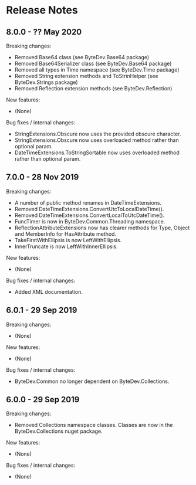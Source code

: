 # Release Notes

## 8.0.0 - ?? May 2020

Breaking changes:
- Removed Base64 class (see ByteDev.Base64 package)
- Removed Base64Serializer class (see ByteDev.Base64 package)
- Removed all types in Time namespace (see ByteDev.Time package)
- Removed String extension methods and ToStrinHelper (see ByteDev.Strings package)
- Removed Reflection extension methods (see ByteDev.Reflection)

New features:
- (None)

Bug fixes / internal changes:
- StringExtensions.Obscure now uses the provided obscure character.
- StringExtensions.Obscure now uses overloaded method rather than optional param.
- DateTimeExtensions.ToStringSortable now uses overloaded method rather than optional param.


## 7.0.0 - 28 Nov 2019

Breaking changes:
* A number of public method renames in DateTimeExtensions.
* Removed DateTimeExtensions.ConvertUtcToLocalDateTime().
* Removed DateTimeExtensions.ConvertLocalToUtcDateTime().
* FuncTimer is now in ByteDev.Common.Threading namespace.
* ReflectionAttributeExtensions now has clearer methods for Type, Object and MemberInfo for HasAttribute method.
* TakeFirstWithEllipsis is now LeftWithEllipsis.
* InnerTruncate is now LeftWithInnerEllipsis.

New features:
* (None)

Bug fixes / internal changes:
* Added XML documentation.

## 6.0.1 - 29 Sep 2019

Breaking changes:
* (None)

New features:
* (None)

Bug fixes / internal changes:
* ByteDev.Common no longer dependent on ByteDev.Collections.

## 6.0.0 - 29 Sep 2019

Breaking changes:
* Removed Collections namespace classes. Classes are now in the ByteDev.Collections nuget package.

New features:
* (None)

Bug fixes / internal changes:
* (None)

